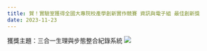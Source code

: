 ```yaml
---
title: 賀！實驗室獲得全國大專院校產學創新實作競賽 資訊與電子組 最佳創新獎
date: 2023-11-23
---
```

獲獎主題：三合一生理與步態整合紀錄系統
![](/images/post/三合一.jpg)
